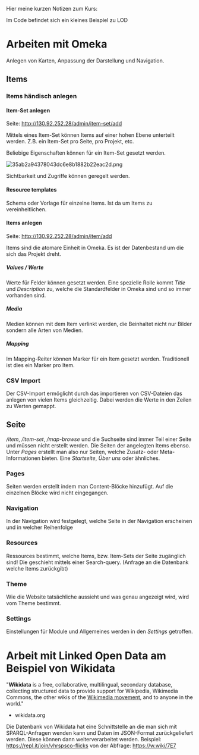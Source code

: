 Hier meine kurzen Notizen zum Kurs:

Im Code befindet sich ein kleines Beispiel zu LOD

# Arbeiten mit Omeka
Anlegen von Karten, Anpassung der Darstellung und Navigation.

## Items
### Items händisch anlegen

#### Item-Set anlegen
Seite: http://130.92.252.28/admin/item-set/add

Mittels eines Item-Set können Items auf einer hohen Ebene unterteilt werden. Z.B. ein Item-Set pro Seite, pro Projekt, etc.

Beliebige Eigenschaften können für ein Item-Set gesetzt werden.

![35ab2a94378043dc6e8b1882b22eac2d.png](35ab2a94378043dc6e8b1882b22eac2d.png)

Sichtbarkeit und Zugriffe können geregelt werden.

#### Resource templates

Schema oder Vorlage für einzelne Items. Ist da um Items zu vereinheitlichen.

#### Items anlegen

Seite: http://130.92.252.28/admin/item/add

Items sind die atomare Einheit in Omeka. Es ist der Datenbestand um die sich das Projekt dreht.

##### Values / Werte
Werte für Felder können gesetzt werden. Eine spezielle Rolle kommt _Title_ und _Description_ zu, welche die Standardfelder in Omeka sind und so immer vorhanden sind.

##### Media
Medien können mit dem Item verlinkt werden, die Beinhaltet nicht nur Bilder sondern alle Arten von Medien.

##### Mapping

Im Mapping-Reiter können Marker für ein Item gesetzt werden. Traditionell ist dies ein Marker pro Item.

### CSV Import
Der CSV-Import ermöglicht durch das importieren von CSV-Dateien das anlegen von vielen Items gleichzeitig. Dabei werden die Werte in den Zeilen zu Werten gemappt.
## Seite
_/item_, _/item-set_, _/map-browse_ und die Suchseite sind immer Teil einer Seite und müssen nicht erstellt werden. Die Seiten der angelegten Items ebenso. Unter _Pages_ erstellt man also nur Seiten, welche Zusatz- oder Meta-Informationen bieten. Eine *Startseite*, *Über uns* oder ähnliches.

### Pages

Seiten werden erstellt indem man Content-Blöcke hinzufügt. Auf die einzelnen Blöcke wird nicht eingegangen.

### Navigation

In der Navigation wird festgelegt, welche Seite in der Navigation erscheinen und in welcher Reihenfolge

### Resources

Ressources bestimmt, welche Items, bzw. Item-Sets der Seite zugänglich sind! Die geschieht mittels einer Search-query. (Anfrage an die Datenbank welche Items zurückgibt)

### Theme

Wie die Website tatsächliche aussieht und was genau angezeigt wird, wird vom Theme bestimmt.

### Settings

Einstellungen für Module und Allgemeines werden in den _Settings_ getroffen. 



# Arbeit mit Linked Open Data am Beispiel von Wikidata
"**Wikidata** is a free, collaborative, multilingual, secondary database, collecting structured data to provide support for Wikipedia, Wikimedia Commons, the other wikis of the [Wikimedia movement](https://www.wikidata.org/wiki/Help:Wikimedia "Help:Wikimedia"), and to anyone in the world."
- wikidata.org

Die Datenbank von Wikidata hat eine Schnittstelle an die man sich mit SPARQL-Anfragen wenden kann und Daten im JSON-Format zurückgeliefert werden. Diese können dann weiterverarbeitet werden. Beispiel: https://repl.it/join/vhrspsco-flicks von der Abfrage: https://w.wiki/7E7
